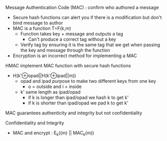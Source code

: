 Message Authentication Code (MAC) : confirm who authored a message 
- Secure hash functions can alert you if there is a modification but don't bind message to author
- MAC is a function T=F(k,m)
  - Function takes key + message and outputs a tag
    - Can't produce a correct tag without a key
  - Verify tag by ensuring it is the same tag that we get when passing the key and message through the function
- Encryption is an incorrect method for implementing a MAC

HMAC implement MAC function with secure hash functions
- H(k'⊕opad||H(k'⊕ipad||m))
  - opad and ipad purpose to make two different keys from one key
    - o = outside and i = inside
  - k' same length as ipad/opad
    - if k is longer than ipad/opad we hash k to get k'
    - if k is shorter than ipad/opad we pad k to get k'

MAC guarantees authenticity and integrity but not confidentiality 

Confidentiality and Integrity 
- MAC and encrypt : E<sub>k</sub>((m) || MAC<sub>k</sub>(m))
